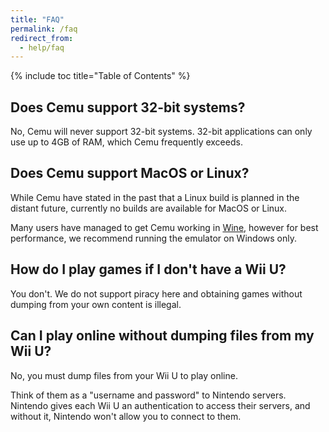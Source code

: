 ```yaml
---
title: "FAQ"
permalink: /faq
redirect_from:
  - help/faq
---
```


{% include toc title="Table of Contents" %}

## Does Cemu support 32-bit systems?

No, Cemu will never support 32-bit systems. 32-bit applications can only use up to 4GB of RAM, which Cemu frequently exceeds.

## Does Cemu support MacOS or Linux?

While Cemu have stated in the past that a Linux build is planned in the distant future, currently no builds are available for MacOS or Linux.

Many users have managed to get Cemu working in [Wine](https://www.winehq.org/), however for best performance, we recommend running the emulator on Windows only.

## How do I play games if I don't have a Wii U?

You don't. We do not support piracy here and obtaining games without dumping from your own content is illegal.

## Can I play online without dumping files from my Wii U?

No, you must dump files from your Wii U to play online.

Think of them as a "username and password" to Nintendo servers. Nintendo gives each Wii U an authentication to access their servers, and without it, Nintendo won't allow you to connect to them.
